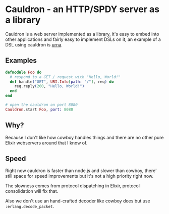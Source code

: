 Cauldron - an HTTP/SPDY server as a library
===========================================
Cauldron is a web server implemented as a library, it's easy to embed into
other applications and fairly easy to implement DSLs on it, an example
of a DSL using cauldron is [urna](https://github.com/meh/urna).

Examples
--------

```elixir
defmodule Foo do
  # respond to a GET / request with "Hello, World!"
  def handle("GET", URI.Info[path: "/"], req) do
    req.reply(200, "Hello, World!")
  end
end

# open the cauldron on port 8080
Cauldron.start Foo, port: 8080
```

Why?
----
Because I don't like how cowboy handles things and there are no other pure
Elixir webservers around that I know of.

Speed
-----
Right now cauldron is faster than node.js and slower than cowboy, there' still
space for speed improvements but it's not a high priority right now.

The slowness comes from protocol dispatching in Elixir, protocol consolidation
will fix that.

Also we don't use an hand-crafted decoder like cowboy does but use
`:erlang.decode_packet`.
